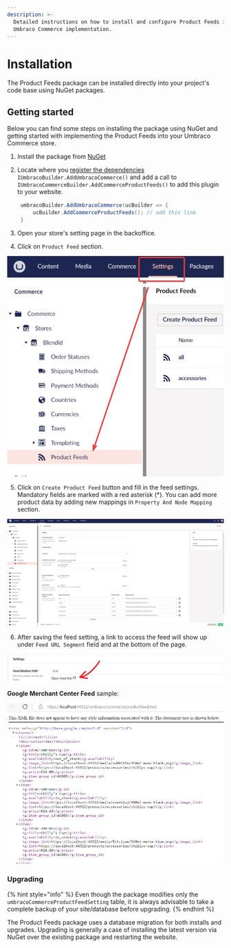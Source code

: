 ```yaml
---
description: >-
  Detailed instructions on how to install and configure Product Feeds into your
  Umbraco Commerce implementation.
---
```


# Installation

The Product Feeds package can be installed directly into your project's code base using NuGet packages.

## Getting started

Below you can find some steps on installing the package using NuGet and getting started with implementing the Product Feeds into your Umbraco Commerce store.

1. Install the package from [NuGet](https://www.nuget.org/packages/Umbraco.Commerce.ProductFeeds/)
2.  Locate where you [register the dependencies](https://docs.umbraco.com/umbraco-commerce/key-concepts/umbraco-commerce-builder#registering-dependencies) `IUmbracoBuilder.AddUmbracoCommerce()` and add a call to `IUmbracoCommerceBuilder.AddCommerceProductFeeds()` to add this plugin to your website.

    ```csharp
     umbracoBuilder.AddUmbracoCommerce(ucBuilder => {
         ucBuilder.AddCommerceProductFeeds(); // add this line
     }
    ```
3. Open your store's setting page in the backoffice.
4. Click on `Product Feed` section.

![product feed list page](media/product-feed-list-page.png)

5. Click on `Create Product Feed` button and fill in the feed settings. Mandatory fields are marked with a red asterisk (\*). You can add more product data by adding new mappings in `Property And Node Mapping` section.

![feed setting page](media/feed-setting-page.png)

6. After saving the feed setting, a link to access the feed will show up under `Feed URL Segment` field and at the bottom of the page.

![open feed link](media/open-feed-link.png)

**Google Merchant Center Feed** sample:

![google merchant center feed](media/google-merchant-center-feed.png)

### Upgrading

{% hint style="info" %}
Even though the package modifies only the `umbracoCommerceProductFeedSetting` table, it is always advisable to take a complete backup of your site/database before upgrading.
{% endhint %}

The Product Feeds package uses a database migration for both installs and upgrades. Upgrading is generally a case of installing the latest version via NuGet over the existing package and restarting the website.

